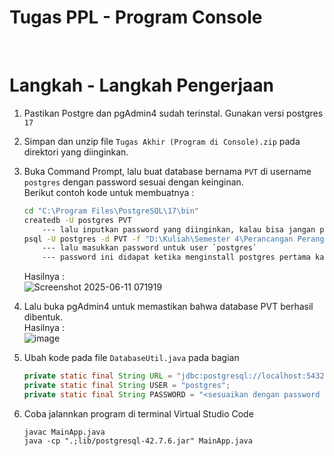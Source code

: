 # Tugas PPL - Program Console
<br>

# Langkah - Langkah Pengerjaan
1. Pastikan Postgre dan pgAdmin4 sudah terinstal. Gunakan versi postgres `17`
2. Simpan dan unzip file `Tugas Akhir (Program di Console).zip` pada direktori yang diinginkan.
3. Buka Command Prompt, lalu buat database bernama `PVT` di username `postgres` dengan password sesuai dengan keinginan. <br>
   Berikut contoh kode untuk membuatnya :
   ``` cmd
   cd "C:\Program Files\PostgreSQL\17\bin"
   createdb -U postgres PVT
       --- lalu inputkan password yang diinginkan, kalau bisa jangan pakai spasi
   psql -U postgres -d PVT -f "D:\Kuliah\Semester 4\Perancangan Perangkat Lunak\Tugas Akhir (Program di Console)\backupPVT.sql"
       --- lalu masukkan password untuk user `postgres`
       --- password ini didapat ketika menginstall postgres pertama kali
   ```
   Hasilnya : <br>
   ![Screenshot 2025-06-11 071919](https://github.com/user-attachments/assets/23e40b2f-32af-4524-bf1b-1d7722c08a05)
   
5. Lalu buka pgAdmin4 untuk memastikan bahwa database PVT berhasil dibentuk. <br>
   Hasilnya : <br>
   ![image](https://github.com/user-attachments/assets/b7550956-1651-4c14-8a41-03bde6b4e137)
6. Ubah kode pada file `DatabaseUtil.java` pada bagian
   ``` java
   private static final String URL = "jdbc:postgresql://localhost:5432/PVT";
   private static final String USER = "postgres";
   private static final String PASSWORD = "<sesuaikan dengan password database PVT tadi>";
   ```
7. Coba jalannkan program di terminal Virtual Studio Code
   ```
   javac MainApp.java
   java -cp ".;lib/postgresql-42.7.6.jar" MainApp.java
   ```
